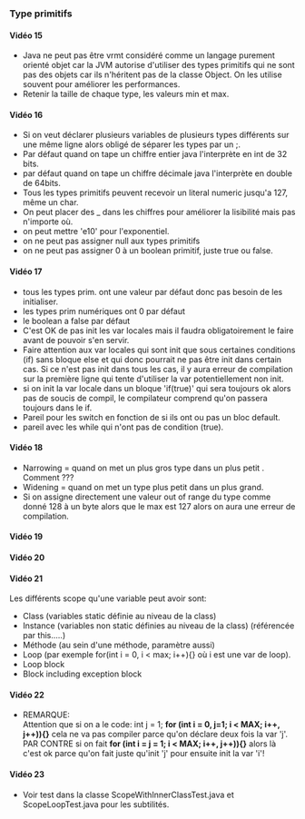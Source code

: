 ### Type primitifs
#### Vidéo 15
- Java ne peut pas être vrmt considéré comme un langage purement orienté objet car la JVM autorise d'utiliser des 
types primitifs qui ne sont pas des objets car ils n'héritent pas de la classe Object. On les utilise souvent pour 
améliorer les performances.
- Retenir la taille de chaque type, les valeurs min et max.

#### Vidéo 16
- Si on veut déclarer plusieurs variables de plusieurs types différents sur une même ligne alors obligé de séparer
les types par un ;.
- Par défaut quand on tape un chiffre entier java l'interprète en int de 32 bits.
- par défaut quand on tape un chiffre décimale java l'interprète en double de 64bits.
- Tous les types primitifs peuvent recevoir un literal numeric jusqu'a 127, même un char.
- On peut placer des _ dans les chiffres pour améliorer la lisibilité mais pas n'importe où.
- on peut mettre 'e10' pour l'exponentiel.
- on ne peut pas assigner null aux types primitifs
- on ne peut pas assigner 0 à un boolean primitif, juste true ou false.

#### Vidéo 17
- tous les types prim. ont une valeur par défaut donc pas besoin de les initialiser.
- les types prim numériques ont 0 par défaut
- le boolean a false par défaut
- C'est OK de pas init les var locales mais il faudra obligatoirement le faire avant de pouvoir s'en servir.
- Faire attention aux var locales qui sont init que sous certaines conditions (if) sans bloque else et qui donc
pourrait ne pas être init dans certain cas. Si ce n'est pas init dans tous les cas, il y aura erreur de compilation
sur la première ligne qui tente d'utiliser la var potentiellement non init.
- si on init la var locale dans un bloque 'if(true)' qui sera toujours ok alors pas de soucis de compil, le compilateur comprend
qu'on passera toujours dans le if.
- Pareil pour les switch en fonction de si ils ont ou pas un bloc default.
- pareil avec les while qui n'ont pas de condition (true).

#### Vidéo 18
- Narrowing = quand on met un plus gros type dans un plus petit . Comment ???
- Widening = quand on met un type plus petit dans un plus grand.
- Si on assigne directement une valeur out of range du type comme donné 128 à un byte alors que le max est 127 alors on
aura une erreur de compilation.

#### Vidéo 19


#### Vidéo 20

#### Vidéo 21
Les différents scope qu'une variable peut avoir sont:
- Class (variables static définie au niveau de la class)
- Instance (variables non static définies au niveau de la class) (référencée par this.....)
- Méthode (au sein d'une méthode, paramètre aussi)
- Loop (par exemple for(int i = 0, i < max; i++){} où i est une var de loop).
- Loop block
- Block including exception block

#### Vidéo 22
- REMARQUE:  
  Attention que si on a le code:
  int j = 1;
  **for (int i = 0, j=1; i < MAX; i++, j++)){}** cela ne va pas compiler parce qu'on déclare deux fois la var 'j'. PAR CONTRE
  si on fait **for (int i = j = 1; i < MAX; i++, j++)){}** alors là c'est ok parce qu'on fait juste qu'init 'j' pour ensuite
  init la var 'i'!

#### Vidéo 23
- Voir test dans la classe ScopeWithInnerClassTest.java et ScopeLoopTest.java pour les subtilités.
